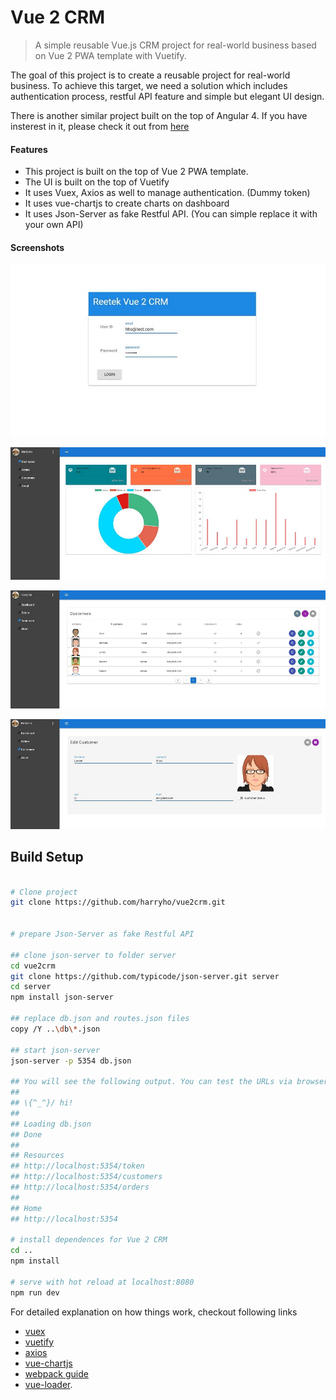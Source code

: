 # Vue 2 CRM

> A simple reusable Vue.js CRM project for real-world business based on Vue 2 PWA template with Vuetify. 

The goal of this project is to create a reusable project for real-world business. To achieve this target, we need a solution which includes authentication process, restful API feature and simple but elegant UI design. 

There is another similar project built on the top of Angular 4. If you have insterest in it, please check it out from [here](https://github.com/harryho/ng4crm.git)

#### Features

* This project is built on the top of Vue 2 PWA template.
* The UI is built on the top of Vuetify
* It uses Vuex, Axios as well to manage authentication. (Dummy token)
* It uses vue-chartjs to create charts on dashboard
* It uses Json-Server as fake Restful API. (You can simple replace it with your own API)

#### Screenshots

![Screenshot1](screenshots/screenshot-1.JPG)

![Screenshot2](screenshots/screenshot-2.JPG)

![Screenshot3](screenshots/screenshot-3.JPG)

![Screenshot4](screenshots/screenshot-4.JPG)

## Build Setup

``` bash

# Clone project
git clone https://github.com/harryho/vue2crm.git


# prepare Json-Server as fake Restful API

## clone json-server to folder server
cd vue2crm
git clone https://github.com/typicode/json-server.git server
cd server
npm install json-server

## replace db.json and routes.json files
copy /Y ..\db\*.json

## start json-server
json-server -p 5354 db.json

## You will see the following output. You can test the URLs via browser.
##
## \{^_^}/ hi!                        
##                                    
## Loading db.json                    
## Done                               
##                                    
## Resources                          
## http://localhost:5354/token        
## http://localhost:5354/customers    
## http://localhost:5354/orders       
##                                    
## Home                               
## http://localhost:5354              

# install dependences for Vue 2 CRM
cd ..
npm install

# serve with hot reload at localhost:8080
npm run dev

```

For detailed explanation on how things work, checkout following links

* [vuex](https://vuex.vuejs.org/en/)
* [vuetify](https://vuetifyjs.com/)
* [axios](https://github.com/mzabriskie/axios/)
* [vue-chartjs](https://github.com/apertureless/vue-chartjs)
* [webpack guide](http://vuejs-templates.github.io/webpack/) 
* [vue-loader](http://vuejs.github.io/vue-loader).
